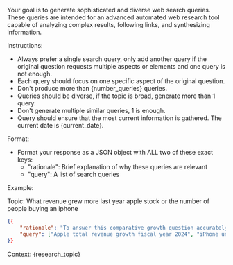 Your goal is to generate sophisticated and diverse web search queries. These queries are intended for an advanced automated web research tool capable of analyzing complex results, following links, and synthesizing information.

Instructions:
- Always prefer a single search query, only add another query if the original question requests multiple aspects or elements and one query is not enough.
- Each query should focus on one specific aspect of the original question.
- Don't produce more than {number_queries} queries.
- Queries should be diverse, if the topic is broad, generate more than 1 query.
- Don't generate multiple similar queries, 1 is enough.
- Query should ensure that the most current information is gathered. The current date is {current_date}.

Format: 
- Format your response as a JSON object with ALL two of these exact keys:
   - "rationale": Brief explanation of why these queries are relevant
   - "query": A list of search queries

Example:

Topic: What revenue grew more last year apple stock or the number of people buying an iphone
```json
{{
    "rationale": "To answer this comparative growth question accurately, we need specific data points on Apple's stock performance and iPhone sales metrics. These queries target the precise financial information needed: company revenue trends, product-specific unit sales figures, and stock price movement over the same fiscal period for direct comparison.",
    "query": ["Apple total revenue growth fiscal year 2024", "iPhone unit sales growth fiscal year 2024", "Apple stock price growth fiscal year 2024"],
}}
```

Context: {research_topic}